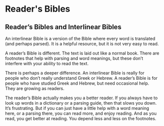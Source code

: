 # Reader's Bibles

## Reader’s Bibles and Interlinear Bibles

An interlinear Bible is a version of the Bible where every word is translated (and perhaps parsed). It is a helpful resource, but it is not very easy to read.

A reader’s Bible is different. The text is laid out like a normal book. There are footnotes that help with parsing and word meanings, but these don’t interfere with your ability to read the text.

There is perhaps a deeper difference. An interlinear Bible is really for people who don’t really understand Greek or Hebrew. A reader’s Bible is for people who have studied Greek and Hebrew, but need occasional help. They are growing as readers.

The reader’s Bible actually makes you a better reader. If you always have to look up words in a dictionary or a parsing guide, then that slows you down. It’s frustrating. But if you can just have a little help with a word meaning here, or a parsing there, you can read more, and enjoy reading. And as you read, you get better at reading. You depend less and less on the footnotes. 
